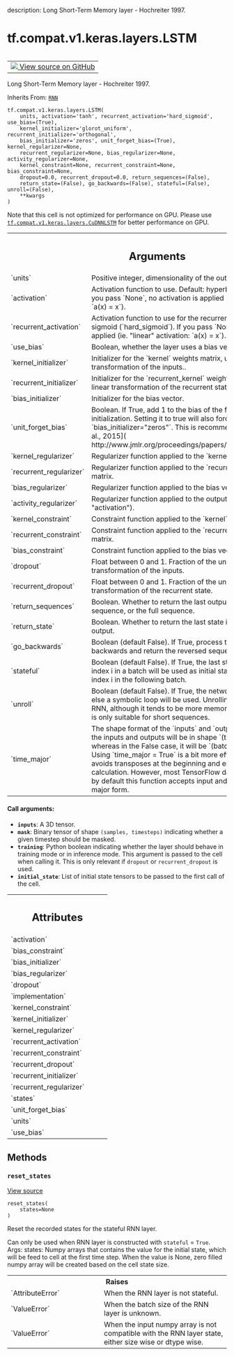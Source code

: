 description: Long Short-Term Memory layer - Hochreiter 1997.

<div itemscope itemtype="http://developers.google.com/ReferenceObject">
<meta itemprop="name" content="tf.compat.v1.keras.layers.LSTM" />
<meta itemprop="path" content="Stable" />
<meta itemprop="property" content="__init__"/>
<meta itemprop="property" content="__new__"/>
<meta itemprop="property" content="reset_states"/>
</div>

# tf.compat.v1.keras.layers.LSTM

<!-- Insert buttons and diff -->

<table class="tfo-notebook-buttons tfo-api nocontent" align="left">
<td>
  <a target="_blank" href="https://github.com/tensorflow/tensorflow/blob/r2.4/tensorflow/python/keras/layers/recurrent.py#L2630-L2901">
    <img src="https://www.tensorflow.org/images/GitHub-Mark-32px.png" />
    View source on GitHub
  </a>
</td>
</table>



Long Short-Term Memory layer - Hochreiter 1997.

Inherits From: [`RNN`](../../../../../tf/keras/layers/RNN.md)

<pre class="devsite-click-to-copy prettyprint lang-py tfo-signature-link">
<code>tf.compat.v1.keras.layers.LSTM(
    units, activation='tanh', recurrent_activation='hard_sigmoid', use_bias=(True),
    kernel_initializer='glorot_uniform', recurrent_initializer='orthogonal',
    bias_initializer='zeros', unit_forget_bias=(True), kernel_regularizer=None,
    recurrent_regularizer=None, bias_regularizer=None, activity_regularizer=None,
    kernel_constraint=None, recurrent_constraint=None, bias_constraint=None,
    dropout=0.0, recurrent_dropout=0.0, return_sequences=(False),
    return_state=(False), go_backwards=(False), stateful=(False), unroll=(False),
    **kwargs
)
</code></pre>



<!-- Placeholder for "Used in" -->

 Note that this cell is not optimized for performance on GPU. Please use
<a href="../../../../../tf/compat/v1/keras/layers/CuDNNLSTM.md"><code>tf.compat.v1.keras.layers.CuDNNLSTM</code></a> for better performance on GPU.

<!-- Tabular view -->
 <table class="responsive fixed orange">
<colgroup><col width="214px"><col></colgroup>
<tr><th colspan="2"><h2 class="add-link">Arguments</h2></th></tr>

<tr>
<td>
`units`
</td>
<td>
Positive integer, dimensionality of the output space.
</td>
</tr><tr>
<td>
`activation`
</td>
<td>
Activation function to use.
Default: hyperbolic tangent (`tanh`).
If you pass `None`, no activation is applied
(ie. "linear" activation: `a(x) = x`).
</td>
</tr><tr>
<td>
`recurrent_activation`
</td>
<td>
Activation function to use
for the recurrent step.
Default: hard sigmoid (`hard_sigmoid`).
If you pass `None`, no activation is applied
(ie. "linear" activation: `a(x) = x`).
</td>
</tr><tr>
<td>
`use_bias`
</td>
<td>
Boolean, whether the layer uses a bias vector.
</td>
</tr><tr>
<td>
`kernel_initializer`
</td>
<td>
Initializer for the `kernel` weights matrix,
used for the linear transformation of the inputs..
</td>
</tr><tr>
<td>
`recurrent_initializer`
</td>
<td>
Initializer for the `recurrent_kernel`
weights matrix,
used for the linear transformation of the recurrent state.
</td>
</tr><tr>
<td>
`bias_initializer`
</td>
<td>
Initializer for the bias vector.
</td>
</tr><tr>
<td>
`unit_forget_bias`
</td>
<td>
Boolean.
If True, add 1 to the bias of the forget gate at initialization.
Setting it to true will also force `bias_initializer="zeros"`.
This is recommended in [Jozefowicz et al., 2015](
http://www.jmlr.org/proceedings/papers/v37/jozefowicz15.pdf).
</td>
</tr><tr>
<td>
`kernel_regularizer`
</td>
<td>
Regularizer function applied to
the `kernel` weights matrix.
</td>
</tr><tr>
<td>
`recurrent_regularizer`
</td>
<td>
Regularizer function applied to
the `recurrent_kernel` weights matrix.
</td>
</tr><tr>
<td>
`bias_regularizer`
</td>
<td>
Regularizer function applied to the bias vector.
</td>
</tr><tr>
<td>
`activity_regularizer`
</td>
<td>
Regularizer function applied to
the output of the layer (its "activation").
</td>
</tr><tr>
<td>
`kernel_constraint`
</td>
<td>
Constraint function applied to
the `kernel` weights matrix.
</td>
</tr><tr>
<td>
`recurrent_constraint`
</td>
<td>
Constraint function applied to
the `recurrent_kernel` weights matrix.
</td>
</tr><tr>
<td>
`bias_constraint`
</td>
<td>
Constraint function applied to the bias vector.
</td>
</tr><tr>
<td>
`dropout`
</td>
<td>
Float between 0 and 1.
Fraction of the units to drop for
the linear transformation of the inputs.
</td>
</tr><tr>
<td>
`recurrent_dropout`
</td>
<td>
Float between 0 and 1.
Fraction of the units to drop for
the linear transformation of the recurrent state.
</td>
</tr><tr>
<td>
`return_sequences`
</td>
<td>
Boolean. Whether to return the last output.
in the output sequence, or the full sequence.
</td>
</tr><tr>
<td>
`return_state`
</td>
<td>
Boolean. Whether to return the last state
in addition to the output.
</td>
</tr><tr>
<td>
`go_backwards`
</td>
<td>
Boolean (default False).
If True, process the input sequence backwards and return the
reversed sequence.
</td>
</tr><tr>
<td>
`stateful`
</td>
<td>
Boolean (default False). If True, the last state
for each sample at index i in a batch will be used as initial
state for the sample of index i in the following batch.
</td>
</tr><tr>
<td>
`unroll`
</td>
<td>
Boolean (default False).
If True, the network will be unrolled,
else a symbolic loop will be used.
Unrolling can speed-up a RNN,
although it tends to be more memory-intensive.
Unrolling is only suitable for short sequences.
</td>
</tr><tr>
<td>
`time_major`
</td>
<td>
The shape format of the `inputs` and `outputs` tensors.
If True, the inputs and outputs will be in shape
`(timesteps, batch, ...)`, whereas in the False case, it will be
`(batch, timesteps, ...)`. Using `time_major = True` is a bit more
efficient because it avoids transposes at the beginning and end of the
RNN calculation. However, most TensorFlow data is batch-major, so by
default this function accepts input and emits output in batch-major
form.
</td>
</tr>
</table>



#### Call arguments:


* <b>`inputs`</b>: A 3D tensor.
* <b>`mask`</b>: Binary tensor of shape `(samples, timesteps)` indicating whether
  a given timestep should be masked.
* <b>`training`</b>: Python boolean indicating whether the layer should behave in
  training mode or in inference mode. This argument is passed to the cell
  when calling it. This is only relevant if `dropout` or
  `recurrent_dropout` is used.
* <b>`initial_state`</b>: List of initial state tensors to be passed to the first
  call of the cell.




<!-- Tabular view -->
 <table class="responsive fixed orange">
<colgroup><col width="214px"><col></colgroup>
<tr><th colspan="2"><h2 class="add-link">Attributes</h2></th></tr>

<tr>
<td>
`activation`
</td>
<td>

</td>
</tr><tr>
<td>
`bias_constraint`
</td>
<td>

</td>
</tr><tr>
<td>
`bias_initializer`
</td>
<td>

</td>
</tr><tr>
<td>
`bias_regularizer`
</td>
<td>

</td>
</tr><tr>
<td>
`dropout`
</td>
<td>

</td>
</tr><tr>
<td>
`implementation`
</td>
<td>

</td>
</tr><tr>
<td>
`kernel_constraint`
</td>
<td>

</td>
</tr><tr>
<td>
`kernel_initializer`
</td>
<td>

</td>
</tr><tr>
<td>
`kernel_regularizer`
</td>
<td>

</td>
</tr><tr>
<td>
`recurrent_activation`
</td>
<td>

</td>
</tr><tr>
<td>
`recurrent_constraint`
</td>
<td>

</td>
</tr><tr>
<td>
`recurrent_dropout`
</td>
<td>

</td>
</tr><tr>
<td>
`recurrent_initializer`
</td>
<td>

</td>
</tr><tr>
<td>
`recurrent_regularizer`
</td>
<td>

</td>
</tr><tr>
<td>
`states`
</td>
<td>

</td>
</tr><tr>
<td>
`unit_forget_bias`
</td>
<td>

</td>
</tr><tr>
<td>
`units`
</td>
<td>

</td>
</tr><tr>
<td>
`use_bias`
</td>
<td>

</td>
</tr>
</table>



## Methods

<h3 id="reset_states"><code>reset_states</code></h3>

<a target="_blank" href="https://github.com/tensorflow/tensorflow/blob/r2.4/tensorflow/python/keras/layers/recurrent.py#L886-L961">View source</a>

<pre class="devsite-click-to-copy prettyprint lang-py tfo-signature-link">
<code>reset_states(
    states=None
)
</code></pre>

Reset the recorded states for the stateful RNN layer.

Can only be used when RNN layer is constructed with `stateful` = `True`.
Args:
  states: Numpy arrays that contains the value for the initial state, which
    will be feed to cell at the first time step. When the value is None,
    zero filled numpy array will be created based on the cell state size.

<!-- Tabular view -->
 <table class="responsive fixed orange">
<colgroup><col width="214px"><col></colgroup>
<tr><th colspan="2">Raises</th></tr>

<tr>
<td>
`AttributeError`
</td>
<td>
When the RNN layer is not stateful.
</td>
</tr><tr>
<td>
`ValueError`
</td>
<td>
When the batch size of the RNN layer is unknown.
</td>
</tr><tr>
<td>
`ValueError`
</td>
<td>
When the input numpy array is not compatible with the RNN
layer state, either size wise or dtype wise.
</td>
</tr>
</table>





